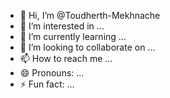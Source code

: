 - 👋 Hi, I’m @Toudherth-Mekhnache
- 👀 I’m interested in ...
- 🌱 I’m currently learning ...
- 💞️ I’m looking to collaborate on ...
- 📫 How to reach me ...
- 😄 Pronouns: ...
- ⚡ Fun fact: ...

<!---
Toudherth-Mekhnache/Toudherth-Mekhnache is a ✨ special ✨ repository because its `README.md` (this file) appears on your GitHub profile.
You can click the Preview link to take a look at your changes.
--->
